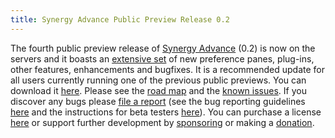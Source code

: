 ```yaml
---
title: Synergy Advance Public Preview Release 0.2
---
```


The fourth public preview release of [Synergy Advance](http://synergyadvance.com/) (0.2) is now on the servers and it boasts an [extensive set](http://www.wincent.com/a/products/synergy-advance/history/#0.2) of new preference panes, plug-ins, other features, enhancements and bugfixes. It is a recommended update for all users currently running one of the previous public previews. You can download it [here](http://www.wincent.com/a/products/synergy-advance/download/). Please see the [road map](http://www.wincent.com/a/products/synergy-advance/road-map/) and the [known issues](http://www.wincent.com/a/products/synergy-advance/known-issues/). If you discover any bugs please [file a report](http://bugs.wincent.com/) (see the bug reporting guidelines [here](http://www.wincent.com/a/knowledge-base/archives/2004/11/how_to_file_a_g.php) and the instructions for beta testers [here](http://www.wincent.com/a/knowledge-base/archives/2005/04/information_for.php)). You can purchase a license [here](https://secure.wincent.com/a/products/synergy-advance/purchase/) or support further development by [sponsoring](https://secure.wincent.com/a/products/synergy-advance/donate/) or making a [donation](https://secure.wincent.com/a/products/synergy-advance/donate/).
